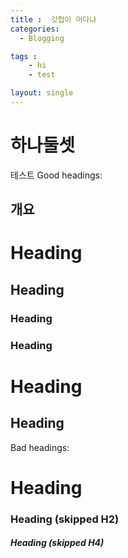 ```yaml
---
title :  깃헙이 머다냐 
categories:
  - Blogging

tags : 
    - hi
    - test 

layout: single
---
```


# 하나둘셋

테스트 
Good headings:


## 개요

# Heading
## Heading
### Heading
### Heading
# Heading
## Heading

Bad headings:

# Heading
### Heading (skipped H2)
##### Heading (skipped H4)

